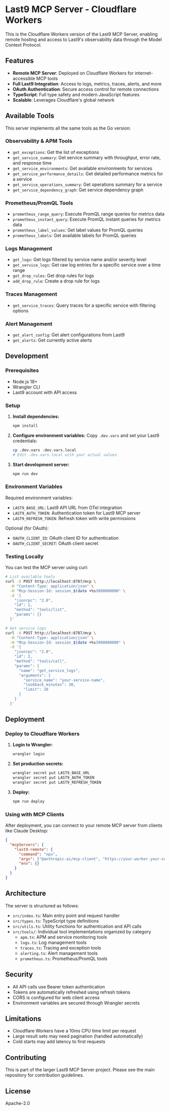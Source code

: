 # Last9 MCP Server - Cloudflare Workers

This is the Cloudflare Workers version of the Last9 MCP Server, enabling remote hosting and access to Last9's observability data through the Model Context Protocol.

## Features

- **Remote MCP Server**: Deployed on Cloudflare Workers for internet-accessible MCP tools
- **Full Last9 Integration**: Access to logs, metrics, traces, alerts, and more
- **OAuth Authentication**: Secure access control for remote connections
- **TypeScript**: Full type safety and modern JavaScript features
- **Scalable**: Leverages Cloudflare's global network

## Available Tools

This server implements all the same tools as the Go version:

### Observability & APM Tools
- `get_exceptions`: Get the list of exceptions
- `get_service_summary`: Get service summary with throughput, error rate, and response time
- `get_service_environments`: Get available environments for services
- `get_service_performance_details`: Get detailed performance metrics for a service
- `get_service_operations_summary`: Get operations summary for a service
- `get_service_dependency_graph`: Get service dependency graph

### Prometheus/PromQL Tools
- `prometheus_range_query`: Execute PromQL range queries for metrics data
- `prometheus_instant_query`: Execute PromQL instant queries for metrics data
- `prometheus_label_values`: Get label values for PromQL queries
- `prometheus_labels`: Get available labels for PromQL queries

### Logs Management
- `get_logs`: Get logs filtered by service name and/or severity level
- `get_service_logs`: Get raw log entries for a specific service over a time range
- `get_drop_rules`: Get drop rules for logs
- `add_drop_rule`: Create a drop rule for logs

### Traces Management
- `get_service_traces`: Query traces for a specific service with filtering options

### Alert Management
- `get_alert_config`: Get alert configurations from Last9
- `get_alerts`: Get currently active alerts

## Development

### Prerequisites

- Node.js 18+
- Wrangler CLI
- Last9 account with API access

### Setup

1. **Install dependencies:**
   ```bash
   npm install
   ```

2. **Configure environment variables:**
   Copy `.dev.vars` and set your Last9 credentials:
   ```bash
   cp .dev.vars .dev.vars.local
   # Edit .dev.vars.local with your actual values
   ```

3. **Start development server:**
   ```bash
   npm run dev
   ```

### Environment Variables

Required environment variables:

- `LAST9_BASE_URL`: Last9 API URL from OTel integration
- `LAST9_AUTH_TOKEN`: Authentication token for Last9 MCP server
- `LAST9_REFRESH_TOKEN`: Refresh token with write permissions

Optional (for OAuth):
- `OAUTH_CLIENT_ID`: OAuth client ID for authentication
- `OAUTH_CLIENT_SECRET`: OAuth client secret

### Testing Locally

You can test the MCP server using curl:

```bash
# List available tools
curl -X POST http://localhost:8787/mcp \
  -H "Content-Type: application/json" \
  -H "Mcp-Session-Id: session_$(date +%s)000000000" \
  -d '{
    "jsonrpc": "2.0",
    "id": 1,
    "method": "tools/list",
    "params": {}
  }'

# Get service logs
curl -X POST http://localhost:8787/mcp \
  -H "Content-Type: application/json" \
  -H "Mcp-Session-Id: session_$(date +%s)000000000" \
  -d '{
    "jsonrpc": "2.0",
    "id": 2,
    "method": "tools/call",
    "params": {
      "name": "get_service_logs",
      "arguments": {
        "service_name": "your-service-name",
        "lookback_minutes": 30,
        "limit": 10
      }
    }
  }'
```

## Deployment

### Deploy to Cloudflare Workers

1. **Login to Wrangler:**
   ```bash
   wrangler login
   ```

2. **Set production secrets:**
   ```bash
   wrangler secret put LAST9_BASE_URL
   wrangler secret put LAST9_AUTH_TOKEN
   wrangler secret put LAST9_REFRESH_TOKEN
   ```

3. **Deploy:**
   ```bash
   npm run deploy
   ```

### Using with MCP Clients

After deployment, you can connect to your remote MCP server from clients like Claude Desktop:

```json
{
  "mcpServers": {
    "last9-remote": {
      "command": "npx",
      "args": ["@anthropic-ai/mcp-client", "https://your-worker.your-subdomain.workers.dev/mcp"],
      "env": {}
    }
  }
}
```

## Architecture

The server is structured as follows:

- `src/index.ts`: Main entry point and request handler
- `src/types.ts`: TypeScript type definitions
- `src/utils.ts`: Utility functions for authentication and API calls
- `src/tools/`: Individual tool implementations organized by category
  - `apm.ts`: APM and service monitoring tools
  - `logs.ts`: Log management tools
  - `traces.ts`: Tracing and exception tools
  - `alerting.ts`: Alert management tools
  - `prometheus.ts`: Prometheus/PromQL tools

## Security

- All API calls use Bearer token authentication
- Tokens are automatically refreshed using refresh tokens
- CORS is configured for web client access
- Environment variables are secured through Wrangler secrets

## Limitations

- Cloudflare Workers have a 10ms CPU time limit per request
- Large result sets may need pagination (handled automatically)
- Cold starts may add latency to first requests

## Contributing

This is part of the larger Last9 MCP Server project. Please see the main repository for contribution guidelines.

## License

Apache-2.0